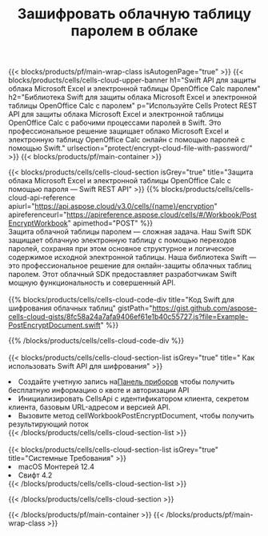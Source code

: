 ﻿---
title:  Зашифровать облачную таблицу паролем в облаке
description: Облачные API и SDK для защиты Microsoft Excel и OpenOffice Calc. Зашифруйте облачную таблицу с помощью пароля Cells Cloud API. SDK поддерживает различные языки разработки. Среди них Android, C#, Go, Java, NodeJS, Perl, PHP, Python, Ruby и swift.
url: /ru/swift/protect/encrypt-cloud-file-with-password/
---
{{< blocks/products/pf/main-wrap-class isAutogenPage="true" >}}
{{< blocks/products/cells/cells-cloud-upper-banner h1="Swift API для защиты облака Microsoft Excel и электронной таблицы OpenOffice Calc паролем" h2="Библиотека Swift для защиты облака Microsoft Excel и электронной таблицы OpenOffice Calc с паролем" p="Используйте Cells Protect REST API для защиты облака Microsoft Excel и электронной таблицы OpenOffice Calc с рабочими процессами паролей в Swift. Это профессиональное решение защищает облако Microsoft Excel и электронную таблицу OpenOffice Calc онлайн с помощью паролей с помощью Swift." urlsection="protect/encrypt-cloud-file-with-password/" >}}
{{< blocks/products/pf/main-container >}}

{{< blocks/products/cells/cells-cloud-section isGrey="true" title="Защита облака Microsoft Excel и электронной таблицы OpenOffice Calc с помощью пароля — Swift REST API" >}}
{{% blocks/products/cells/cells-cloud-api-reference apiurl="https://api.aspose.cloud/v3.0/cells/{name}/encryption" apireferenceurl="https://apireference.aspose.cloud/cells/#/Workbook/PostEncryptWorkbook" apimethod="POST" %}}
<br/>
Защита облачной таблицы паролем — сложная задача. Наш Swift SDK защищает облачную электронную таблицу с помощью переходов паролей, сохраняя при этом основное структурное и логическое содержимое исходной электронной таблицы. Наша библиотека Swift — это профессиональное решение для онлайн-защиты облачных таблиц паролем. Этот облачный SDK предоставляет разработчикам Swift мощную функциональность и совершенный API.
<br/>
<br/>
{{% blocks/products/cells/cells-cloud-code-div title="Код Swift для шифрования облачных таблиц" gistPath="https://gist.github.com/aspose-cells-cloud-gists/8fc58a24a7afa9406ef61e1b40c55727.js?file=Example-PostEncryptDocument.swift" %}}
  
{{% /blocks/products/cells/cells-cloud-code-div %}}
<br/>
<br/>
{{< blocks/products/cells/cells-cloud-section-list isGrey="true" title=" Как использовать Swift API для шифрования" >}}
<li> Создайте учетную запись на<a href="https://dashboard.aspose.cloud/">Панель приборов</a> чтобы получить бесплатную информацию о квоте и авторизации API</li>
<li>Инициализировать CellsApi с идентификатором клиента, секретом клиента, базовым URL-адресом и версией API.</li>
<li>Вызовите метод cellWorkbookPostEncryptDocument, чтобы получить результирующий поток</li>
{{< /blocks/products/cells/cells-cloud-section-list >}}
<br/>
<br/>
{{< blocks/products/cells/cells-cloud-section-list isGrey="true" title="Системные Требования" >}}
<li>macOS Монтерей 12.4</li>
<li>Свифт 4.2</li>
{{< /blocks/products/cells/cells-cloud-section-list >}}

{{< /blocks/products/cells/cells-cloud-section >}}

{{< /blocks/products/pf/main-container >}}
{{< /blocks/products/pf/main-wrap-class >}}
